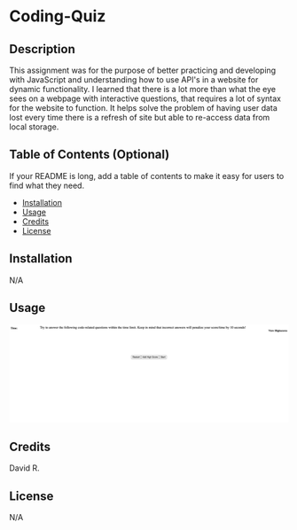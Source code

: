 # Coding-Quiz

## Description

This assignment was for the purpose of better practicing and developing with JavaScript and understanding how to use API's in a website for dynamic functionality. I learned that there is a lot more than what the eye sees on a webpage with interactive questions, that requires a lot of syntax for the website to function. It helps solve the problem of having user data lost every time there is a refresh of site but able to re-access data from local storage.


## Table of Contents (Optional)

If your README is long, add a table of contents to make it easy for users to find what they need.

- [Installation](#installation)
- [Usage](#usage)
- [Credits](#credits)
- [License](#license)

## Installation

N/A

## Usage

![alt text](Assets/Images/coding-quiz-webpage-screenshot.png)


## Credits

David R.

## License

N/A
